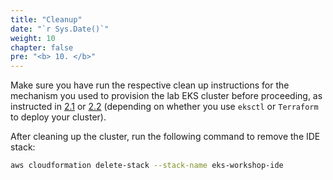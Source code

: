 ```yaml
---
title: "Cleanup"
date: "`r Sys.Date()`"
weight: 10
chapter: false
pre: "<b> 10. </b>"
---
```


Make sure you have run the respective clean up instructions for the mechanism you used to provision the lab EKS cluster before proceeding, as instructed in [2.1](../2-Prerequiste/2.1-eksctl/) or [2.2](../2-Prerequiste/2.2-terraform/) (depending on whether you use `eksctl` or `Terraform` to deploy your cluster).

After cleaning up the cluster, run the following command to remove the IDE stack:
```bash
aws cloudformation delete-stack --stack-name eks-workshop-ide
```